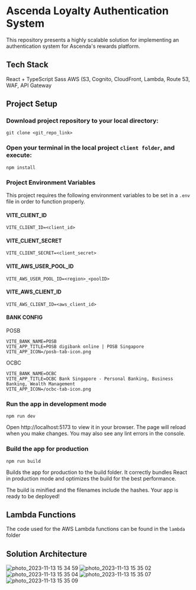 # Ascenda Loyalty Authentication System

This repository presents a highly scalable solution for implementing an authentication system for Ascenda's rewards platform.

## Tech Stack
React + TypeScript
Sass
AWS (S3, Cognito, CloudFront, Lambda, Route 53, WAF, API Gateway

## Project Setup

### Download project repository to your local directory:
```
git clone <git_repo_link>
```

### Open your terminal in the local project `client folder`, and execute:
```
npm install
```

### Project Environment Variables
This project requires the following environment variables to be set in a `.env` file in order to function properly.

#### VITE_CLIENT_ID
```
VITE_CLIENT_ID=<client_id>
```

#### VITE_CLIENT_SECRET
```
VITE_CLIENT_SECRET=<client_secret>
```

#### VITE_AWS_USER_POOL_ID
```
VITE_AWS_USER_POOL_ID=<region>_<poolID>
```

#### VITE_AWS_CLIENT_ID
```
VITE_AWS_CLIENT_ID=<aws_client_id>
```

#### BANK CONFIG
POSB
```
VITE_BANK_NAME=POSB
VITE_APP_TITLE=POSB digibank online | POSB Singapore
VITE_APP_ICON=/posb-tab-icon.png
```

OCBC
```
VITE_BANK_NAME=OCBC
VITE_APP_TITLE=OCBC Bank Singapore - Personal Banking, Business Banking, Wealth Management
VITE_APP_ICON=/ocbc-tab-icon.png
```

### Run the app in development mode
```
npm run dev
```
Open http://localhost:5173 to view it in your browser.
The page will reload when you make changes.
You may also see any lint errors in the console.

### Build the app for production
```
npm run build
```
Builds the app for production to the build folder.
It correctly bundles React in production mode and optimizes the build for the best performance.

The build is minified and the filenames include the hashes.
Your app is ready to be deployed!

## Lambda Functions
The code used for the AWS Lambda functions can be found in the `lambda` folder

## Solution Architecture
![photo_2023-11-13 15 34 59](https://github.com/cs301-itsa/project-2023-24t1-project-2023-24t1-g2-t4/assets/86020207/1bacb086-a026-468d-856b-64082bd58b84)
![photo_2023-11-13 15 35 02](https://github.com/cs301-itsa/project-2023-24t1-project-2023-24t1-g2-t4/assets/86020207/941e5538-3bc3-4cf3-8a7a-d542ac700b4c)
![photo_2023-11-13 15 35 04](https://github.com/cs301-itsa/project-2023-24t1-project-2023-24t1-g2-t4/assets/86020207/607d1768-7f86-45eb-bc2b-29fb0e81d00b)
![photo_2023-11-13 15 35 07](https://github.com/cs301-itsa/project-2023-24t1-project-2023-24t1-g2-t4/assets/86020207/11d8d59f-1121-4291-9e70-0a7cba2f73e3)
![photo_2023-11-13 15 35 09](https://github.com/cs301-itsa/project-2023-24t1-project-2023-24t1-g2-t4/assets/86020207/a21c77fb-563d-425e-b6eb-201066492db4)



